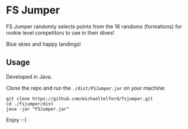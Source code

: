 
# FS Jumper

FS Jumper randomly selects points from the 16 randoms (formations) for rookie level competitors to use in their dives! 

Blue skies and happy landings!

## Usage

Developed in Java. 

Clone the repo and run the `./dist/FSJumper.jar` on your machine: 

```shell
git clone https://github.com/michaeltelford/fsjumper.git
cd ./fsjumper/dist
java -jar "FSJumper.jar"
```

Enjoy :-)
